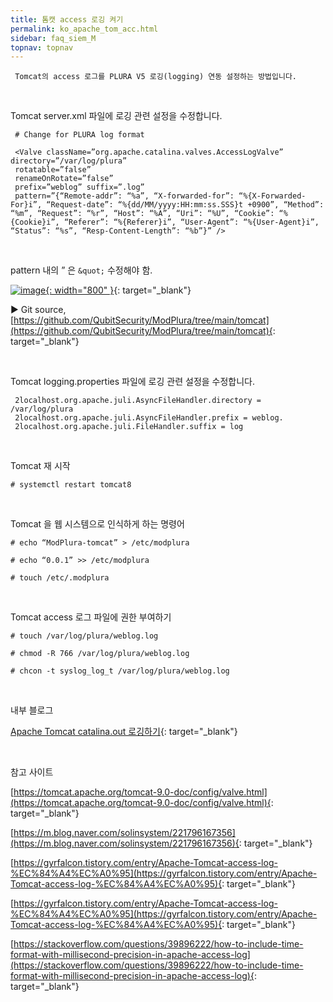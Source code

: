 ```yaml
---
title: 톰캣 access 로깅 켜기
permalink: ko_apache_tom_acc.html
sidebar: faq_siem_M
topnav: topnav
---
```


     Tomcat의 access 로그를 PLURA V5 로깅(logging) 연동 설정하는 방법입니다.

<br />

Tomcat server.xml 파일에 로깅 관련 설정을 수정합니다.

     # Change for PLURA log format

     <Valve className=”org.apache.catalina.valves.AccessLogValve” directory=”/var/log/plura”
     rotatable=”false”
     renameOnRotate=”false”
     prefix=”weblog” suffix=”.log”
     pattern=”{“Remote-addr”: “%a”, “X-forwarded-for”: “%{X-Forwarded-For}i”, “Request-date”: “%{dd/MM/yyyy:HH:mm:ss.SSS}t +0900”, “Method”: “%m”, “Request”: “%r”, “Host”: “%A”, “Uri”: “%U”, “Cookie”: “%{Cookie}i”, “Referer”: “%{Referer}i”, “User-Agent”: “%{User-Agent}i”, “Status”: “%s”, “Resp-Content-Length”: “%b”}” />

<br />

 pattern 내의 ” 은 `&quot;` 수정해야 함.

[![image](/docs/images/Additianal/apache/1.png){: width="800" }](/docs/images/Additianal/apache/1.png){: target="_blank"}

▶ Git source, [https://github.com/QubitSecurity/ModPlura/tree/main/tomcat](https://github.com/QubitSecurity/ModPlura/tree/main/tomcat){: target="_blank"}

<br />

Tomcat logging.properties 파일에 로깅 관련 설정을 수정합니다.

     2localhost.org.apache.juli.AsyncFileHandler.directory = /var/log/plura
     2localhost.org.apache.juli.AsyncFileHandler.prefix = weblog.
     2localhost.org.apache.juli.FileHandler.suffix = log

<br />

Tomcat 재 시작

`# systemctl restart tomcat8`

<br />

Tomcat 을 웹 시스템으로 인식하게 하는 명령어

`# echo “ModPlura-tomcat” > /etc/modplura`

`# echo “0.0.1” >> /etc/modplura`

`# touch /etc/.modplura`

<br />

Tomcat access 로그 파일에 권한 부여하기

`# touch /var/log/plura/weblog.log`

`# chmod -R 766 /var/log/plura/weblog.log`

`# chcon -t syslog_log_t /var/log/plura/weblog.log`

<br />

내부 블로그

[Apache Tomcat catalina.out 로깅하기](https://qubitsec.github.io/ko_send_app_syslog.html){: target="_blank"}

 <br />

참고 사이트

[https://tomcat.apache.org/tomcat-9.0-doc/config/valve.html](https://tomcat.apache.org/tomcat-9.0-doc/config/valve.html){: target="_blank"}

[https://m.blog.naver.com/solinsystem/221796167356](https://m.blog.naver.com/solinsystem/221796167356){: target="_blank"}

[https://gyrfalcon.tistory.com/entry/Apache-Tomcat-access-log-%EC%84%A4%EC%A0%95](https://gyrfalcon.tistory.com/entry/Apache-Tomcat-access-log-%EC%84%A4%EC%A0%95){: target="_blank"}

[https://gyrfalcon.tistory.com/entry/Apache-Tomcat-access-log-%EC%84%A4%EC%A0%95](https://gyrfalcon.tistory.com/entry/Apache-Tomcat-access-log-%EC%84%A4%EC%A0%95){: target="_blank"}

[https://stackoverflow.com/questions/39896222/how-to-include-time-format-with-millisecond-precision-in-apache-access-log](https://stackoverflow.com/questions/39896222/how-to-include-time-format-with-millisecond-precision-in-apache-access-log){: target="_blank"}